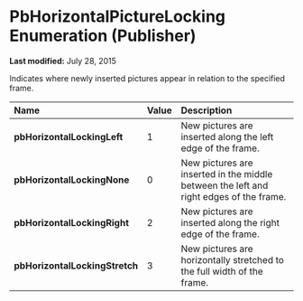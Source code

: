 
# PbHorizontalPictureLocking Enumeration (Publisher)

 **Last modified:** July 28, 2015

Indicates where newly inserted pictures appear in relation to the specified frame.


|**Name**|**Value**|**Description**|
|:-----|:-----|:-----|
| **pbHorizontalLockingLeft**|1|New pictures are inserted along the left edge of the frame.|
| **pbHorizontalLockingNone**|0|New pictures are inserted in the middle between the left and right edges of the frame.|
| **pbHorizontalLockingRight**|2|New pictures are inserted along the right edge of the frame.|
| **pbHorizontalLockingStretch**|3|New pictures are horizontally stretched to the full width of the frame.|
